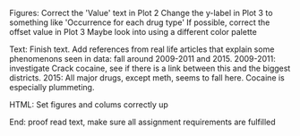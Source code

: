 Figures:
    Correct the 'Value' text in Plot 2
    Change the y-label in Plot 3 to something like 'Occurrence for each drug type'
    If possible, correct the offset value in Plot 3
    Maybe look into using a different color palette

Text:
    Finish text.
    Add references from real life articles that explain some phenomenons seen in data:
        fall around 2009-2011 and 2015.
        2009-2011:
            investigate Crack cocaine, see if there is a link between this and the biggest districts.
        2015:
            All major drugs, except meth, seems to fall here. Cocaine is especially plummeting. 

HTML:
    Set figures and colums correctly up


End:
    proof read text, make sure all assignment requirements are fulfilled